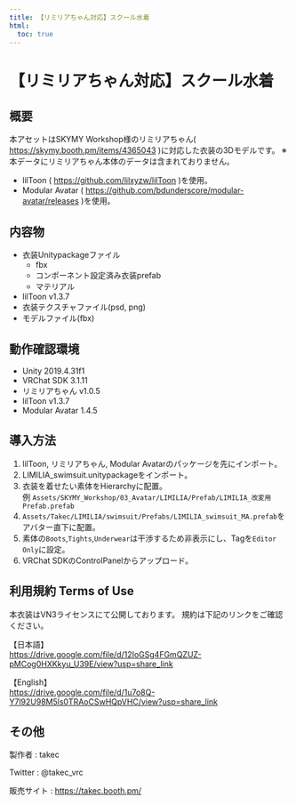 ```yaml
---
title: 【リミリアちゃん対応】スクール水着
html:
  toc: true
---
```


# 【リミリアちゃん対応】スクール水着

## 概要
本アセットはSKYMY Workshop様のリミリアちゃん( https://skymy.booth.pm/items/4365043 )に対応した衣装の3Dモデルです。
※本データにリミリアちゃん本体のデータは含まれておりません。

* lilToon ( https://github.com/lilxyzw/lilToon )を使用。
* Modular Avatar ( https://github.com/bdunderscore/modular-avatar/releases )を使用。

## 内容物
* 衣装Unitypackageファイル
  * fbx
  * コンポーネント設定済み衣装prefab
  * マテリアル
* lilToon v1.3.7
* 衣装テクスチャファイル(psd, png)
* モデルファイル(fbx)

## 動作確認環境
* Unity 2019.4.31f1
* VRChat SDK 3.1.11
* リミリアちゃん v1.0.5
* lilToon v1.3.7
* Modular Avatar 1.4.5

## 導入方法
1. lilToon, リミリアちゃん, Modular Avatarのパッケージを先にインポート。
2. LIMILIA_swimsuit.unitypackageをインポート。
3. 衣装を着せたい素体をHierarchyに配置。  
   例 `Assets/SKYMY_Workshop/03_Avatar/LIMILIA/Prefab/LIMILIA_改変用Prefab.prefab`
4. `Assets/Takec/LIMILIA/swimsuit/Prefabs/LIMILIA_swimsuit_MA.prefab`をアバター直下に配置。
5. 素体の`Boots`,`Tights`,`Underwear`は干渉するため非表示にし、Tagを`Editor Only`に設定。
6. VRChat SDKのControlPanelからアップロード。

## 利用規約 Terms of Use
本衣装はVN3ライセンスにて公開しております。
規約は下記のリンクをご確認ください。

【日本語】  
https://drive.google.com/file/d/12IoGSg4FGmQZUZ-pMCog0HXKkyu_U39E/view?usp=share_link

【English】  
https://drive.google.com/file/d/1u7o8Q-Y7l92U98M5ls0TRAoCSwHQpVHC/view?usp=share_link

## その他
製作者
: takec

Twitter
: @takec_vrc

販売サイト
: https://takec.booth.pm/
